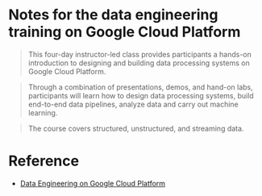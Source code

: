 # Notes for the data engineering training on Google Cloud Platform

> This four-day instructor-led class provides participants a hands-on introduction to 
> designing and building data processing systems on Google Cloud Platform.

> Through a combination of presentations, demos, and hand-on labs, participants will learn 
> how to design data processing systems, build end-to-end data pipelines, analyze data and carry out machine learning.

> The course covers structured, unstructured, and streaming data.


# Reference
- [Data Engineering on Google Cloud Platform](https://cloud.google.com/training/courses/data-engineering)
